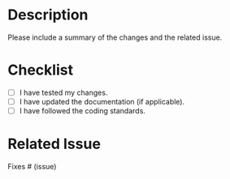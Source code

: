 # Description
Please include a summary of the changes and the related issue.

# Checklist
- [ ] I have tested my changes.
- [ ] I have updated the documentation (if applicable).
- [ ] I have followed the coding standards.

# Related Issue
Fixes # (issue)